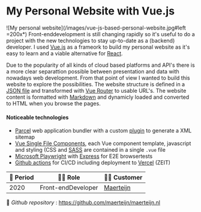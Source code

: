 # My Personal Website with Vue.js

![My personal website](/images/vue-js-based-personal-website.jpg#left =200x*) Front-enddevelopment is still changing rapidly so it's useful to do a project with the new technologies to stay up-to-date as a (backend) developer. I used [Vue.js](https://vuejs.org/) as a frameork to build my personal website as it's easy to learn and a viable alternative for [React](https://reactjs.org/).

Due to the popularity of all kinds of cloud based platforms and API's there is a more clear separattion possible between presentation and data with nowadays web development. From that point of view I wanted to build this website to explore the possibilities. The website structure is defined in a [JSON file](https://github.com/maerteijn/maerteijn.nl/blob/master/static/content/site.json) and transformed with [Vue Router](https://router.vuejs.org/installation.html) to usable URL's. The website content is formatted with [Markdown](https://www.markdownguide.org/) and dynamicly loaded and converted to HTML when you browse the pages.


#### Noticeable technologies
- [Parcel](https://parceljs.org/) web application bundler with a custom [plugin](https://github.com/maerteijn/maerteijn.nl/blob/master/src/parcel-plugin/main.js) to generate a XML sitemap
- [Vue Single File Components](https://vuejs.org/v2/guide/single-file-components.html), each Vue component template, javascript and styling (CSS and [SASS](https://sass-lang.com/) are contained in a single `.vue` file
- [Microsoft Playwright](https://playwright.dev/) with [Express](https://expressjs.com/) for E2E browsertests
- [Github actions](https://github.com/maerteijn/maerteijn.nl/actions?query=workflow%3A%22maerteijn.nl+ci%22) for CI/CD including deployment to [Vercel](https://vercel.com/) (ZEIT)

| :calendar: Period  | :man_technologist: Role  | :man_office_worker: Customer          |
| ------------------ | ------------------------ | ------------------------------------- |
| 2020               | Front-endDeveloper      | [Maerteijn](https://www.maerteijn.nl) |

:link: _Github repository_ : https://github.com/maerteijn/maerteijn.nl